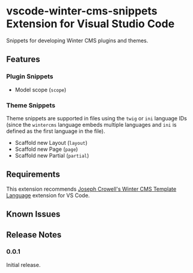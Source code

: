 # vscode-winter-cms-snippets Extension for Visual Studio Code

Snippets for developing Winter CMS plugins and themes.

## Features

### Plugin Snippets

* Model scope (`scope`)

### Theme Snippets

Theme snippets are supported in files using the `twig` or `ini` language IDs (since the `wintercms` language embeds multiple languages and `ini` is defined as the first language in the file).

* Scaffold new Layout (`layout`)
* Scaffold new Page (`page`)
* Scaffold new Partial (`partial`)

## Requirements

This extension recommends [Joseph Crowell's Winter CMS Template Language](https://marketplace.visualstudio.com/items?itemName=JosephCrowell.wintercms-template-language) extension for VS Code.

## Known Issues

## Release Notes

### 0.0.1

Initial release.
